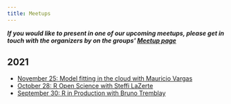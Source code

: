 ```yaml
---
title: Meetups
---
```


***If you would like to present in one of our upcoming meetups, please get in touch with the organizers by on the groups' [Meetup page](https://www.meetup.com/edmonton-r-user-group-yegrug/)***

## 2021

- [November 25: Model fitting in the cloud with Mauricio Vargas](2021-11-25)
- [October 28: R Open Science with Steffi LaZerte](2021-10-28)
- [September 30: R in Production with Bruno Tremblay](2021-09-30)
